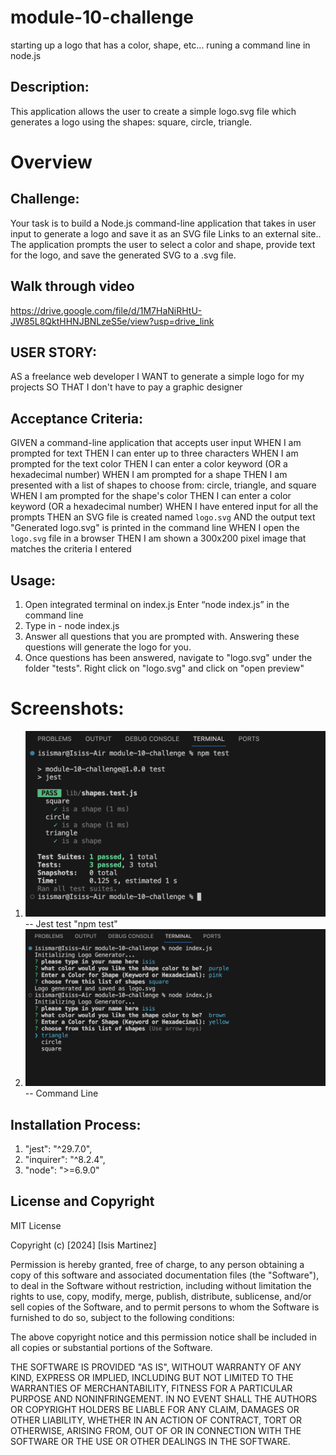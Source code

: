 # module-10-challenge
starting up a logo that has a color, shape, etc... runing a command line in node.js

## Description:
This application allows the user to create a simple logo.svg file which generates a logo using the shapes: square, circle, triangle.

# Overview

## Challenge:
Your task is to build a Node.js command-line application that takes in user input to generate a logo and save it as an SVG file Links to an external site.. The application prompts the user to select a color and shape, provide text for the logo, and save the generated SVG to a .svg file.

## Walk through video
https://drive.google.com/file/d/1M7HaNiRHtU-JW85L8QktHHNJBNLzeS5e/view?usp=drive_link 


## USER STORY: 
AS a freelance web developer
I WANT to generate a simple logo for my projects
SO THAT I don't have to pay a graphic designer

## Acceptance Criteria:
GIVEN a command-line application that accepts user input
WHEN I am prompted for text
THEN I can enter up to three characters
WHEN I am prompted for the text color
THEN I can enter a color keyword (OR a hexadecimal number)
WHEN I am prompted for a shape
THEN I am presented with a list of shapes to choose from: circle, triangle, and square
WHEN I am prompted for the shape's color
THEN I can enter a color keyword (OR a hexadecimal number)
WHEN I have entered input for all the prompts
THEN an SVG file is created named `logo.svg`
AND the output text "Generated logo.svg" is printed in the command line
WHEN I open the `logo.svg` file in a browser
THEN I am shown a 300x200 pixel image that matches the criteria I entered

## Usage:

1. Open integrated terminal on index.js
Enter “node index.js” in the command line
2. Type in - node index.js
3. Answer all questions that you are prompted with. Answering these questions will generate the logo for you.
4. Once questions has been answered, navigate to "logo.svg" under the folder "tests". Right click on "logo.svg" and click on "open preview"

# Screenshots:

1. ![Alt text](jest-test.png) -- Jest test "npm test"
2. ![Alt text](logo-creation.png) -- Command Line

## Installation Process:

1.  "jest": "^29.7.0",
2.  "inquirer": "^8.2.4",
3.  "node": ">=6.9.0"

## License and Copyright

MIT License

Copyright (c) [2024] [Isis Martinez]

Permission is hereby granted, free of charge, to any person obtaining a copy
of this software and associated documentation files (the "Software"), to deal
in the Software without restriction, including without limitation the rights
to use, copy, modify, merge, publish, distribute, sublicense, and/or sell
copies of the Software, and to permit persons to whom the Software is
furnished to do so, subject to the following conditions:

The above copyright notice and this permission notice shall be included in all
copies or substantial portions of the Software.

THE SOFTWARE IS PROVIDED "AS IS", WITHOUT WARRANTY OF ANY KIND, EXPRESS OR
IMPLIED, INCLUDING BUT NOT LIMITED TO THE WARRANTIES OF MERCHANTABILITY,
FITNESS FOR A PARTICULAR PURPOSE AND NONINFRINGEMENT. IN NO EVENT SHALL THE
AUTHORS OR COPYRIGHT HOLDERS BE LIABLE FOR ANY CLAIM, DAMAGES OR OTHER
LIABILITY, WHETHER IN AN ACTION OF CONTRACT, TORT OR OTHERWISE, ARISING FROM,
OUT OF OR IN CONNECTION WITH THE SOFTWARE OR THE USE OR OTHER DEALINGS IN THE
SOFTWARE.